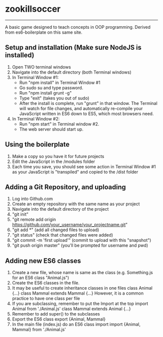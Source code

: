 # zookillsoccer
---------------------

A basic game designed to teach concepts in OOP programming. Derived from es6-boilerplate on this same site.

## Setup and installation (Make sure NodeJS is installed)
1. Open TWO terminal windows
1. Navigate into the default directory (both Terminal windows)
2. In Terminal Window #1:
   - Run "npm install" in Terminal Window #1
   - Go sudo su and type password.
   - Run "npm install grunt -g"
   - Type "exit" (takes you out of sudo)
   - After the install is complete, run "grunt" in that window. The Terminal
     will watch for file changes, and automatically re-compile your JavaScript 
     written in ES6 down to ES5, which most browsers need.
3. In Terminal Window #2:
   - Run "npm start" in Terminal window #2.
   - The web server should start up.

## Using the boilerplate
1. Make a copy so you have it for future projects
2. Edit the JavaScript in the /modules folder
3. Each time you save, you should see some action in Terminal Window #1 as
   your JavaScript is "transpiled" and copied to the /dist folder

## Adding a Git Repository, and uploading
1. Log into Github.com
2. Create an empty repository with the same name as your project
3. Navigate into the default directory of the project
4. "git init"
5. "git remote add origin https://github.com/your_username/your_projectname.git"
6. "git add *" (add all changed files to upload)
7. "git status" (check that changed files were added)
8. "git commit -m 'first upload'" (commit to upload with this "snapshot")
9. "git push origin master" (you'll be prompted for username and pwd)

## Adding new ES6 classes
1. Create a new file, whose name is same as the class (e.g. Something.js for an ES6 class "Animal.js")
2. Create the ES6 classes in the file.
3. It may be useful to create inheritance classes in one files
     class Animal {...}
     class Mammal extends Mammal {...}
   However, it is a common practice to have one class per file
4. If you are subclassing, remember to put the Import at the top
   import Animal from './Animal.js'
   class Mammal extends Animal {...}
3. Remember to add super() to the subclasses
4. Export the ES6 class
     export {Animal, Mammal}
5. In the main file (index.js) do an ES6 class import
     import {Animal, Mammal} from './Animal.js'
